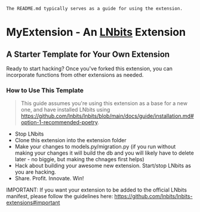 `The README.md typically serves as a guide for using the extension.`

# MyExtension - An [LNbits](https://github.com/lnbits/lnbits) Extension

## A Starter Template for Your Own Extension

Ready to start hacking? Once you've forked this extension, you can incorporate functions from other extensions as needed.

### How to Use This Template

> This guide assumes you're using this extension as a base for a new one, and have installed LNbits using https://github.com/lnbits/lnbits/blob/main/docs/guide/installation.md#option-1-recommended-poetry.

* Stop LNbits
* Clone this extension into the extension folder
* Make your changes to models.py/migration.py (if you run without making your changes it will build the db and you will likely have to delete later - no biggie, but making the chnages first helps)
* Hack about building your awesome new extension. Start/stop LNbits as you are hacking.
* Share. Profit. Innovate. Win! 

IMPORTANT: If you want your extension to be added to the official LNbits manifest, please follow the guidelines here: https://github.com/lnbits/lnbits-extensions#important
